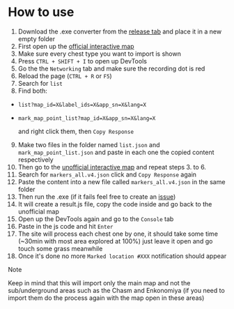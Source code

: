 # How to use
1. Download the .exe converter from the [release tab](https://github.com/Adrien5902/Genshin-Interactive-map-transfer/releases/latest) and place it in a new empty folder
2. First open up the [official interactive map](https://act.hoyolab.com/ys/app/interactive-map/index.html)
3. Make sure every chest type you want to import is shown
4. Press `CTRL + SHIFT + I` to open up DevTools
5. Go the the `Networking` tab and make sure the recording dot is red
6. Reload the page (`CTRL + R` or `F5`)
7. Search for `list`
8. Find both:
  - `list?map_id=X&label_ids=X&app_sn=X&lang=X`
  - `mark_map_point_list?map_id=X&app_sn=X&lang=X`
   
    and right click them, then `Copy Response` 
9. Make two files in the folder named `list.json` and `mark_map_point_list.json` and paste in each one the copied content respectively 
10. Then go to the [unofficial interactive map](https://genshin-impact-map.appsample.com/) and repeat steps 3. to 6.
11. Search for `markers_all.v4.json` click and `Copy Response` again 
12. Paste the content into a new file called `markers_all.v4.json` in the same folder
13. Then run the .exe (if it fails feel free to create an [issue](https://github.com/Adrien5902/Genshin-Interactive-map-transfer/issues))
14. It will create a result.js file, copy the code inside and go back to the unofficial map
15. Open up the DevTools again and go to the `Console` tab
16. Paste in the js code and hit `Enter`
17. The site will process each chest one by one, it should take some time (~30min with most area explored at 100%) just leave it open and go touch some grass meanwhile
18. Once it's done no more `Marked location #XXX` notification should appear
> [!NOTE]
> Keep in mind that this will import only the main map and not the sub/underground areas such as the Chasm and Enkonomiya (if you need to import them do the process again with the map open in these areas)
 
